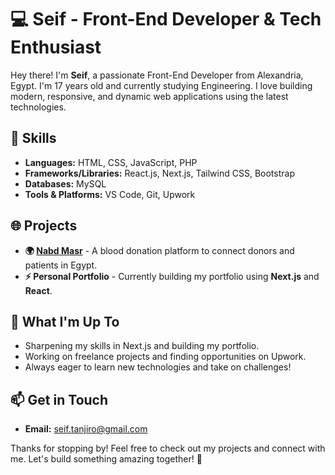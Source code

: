 # 💻 Seif - Front-End Developer & Tech Enthusiast

Hey there! I'm **Seif**, a passionate Front-End Developer from Alexandria, Egypt. I'm 17 years old and currently studying Engineering. I love building modern, responsive, and dynamic web applications using the latest technologies.

## 🚀 Skills
- **Languages:** HTML, CSS, JavaScript, PHP
- **Frameworks/Libraries:** React.js, Next.js, Tailwind CSS, Bootstrap
- **Databases:** MySQL
- **Tools & Platforms:** VS Code, Git, Upwork

## 🌐 Projects
- **🌍 [Nabd Masr](https://nabdmasr.vercel.app)** - A blood donation platform to connect donors and patients in Egypt.
- **⚡ Personal Portfolio** - Currently building my portfolio using **Next.js** and **React**.

## 🎯 What I'm Up To
- Sharpening my skills in Next.js and building my portfolio.
- Working on freelance projects and finding opportunities on Upwork.
- Always eager to learn new technologies and take on challenges!

## 📫 Get in Touch
- **Email:** seif.tanjiro@gmail.com

Thanks for stopping by! Feel free to check out my projects and connect with me. Let's build something amazing together! 💪

